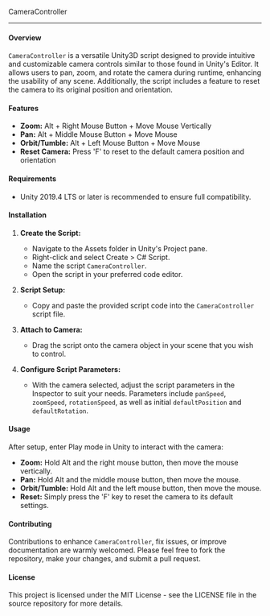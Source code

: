 CameraController

---

#### Overview
`CameraController` is a versatile Unity3D script designed to provide intuitive and customizable camera controls similar to those found in Unity's Editor. It allows users to pan, zoom, and rotate the camera during runtime, enhancing the usability of any scene. Additionally, the script includes a feature to reset the camera to its original position and orientation.

#### Features
- **Zoom:** Alt + Right Mouse Button + Move Mouse Vertically
- **Pan:** Alt + Middle Mouse Button + Move Mouse
- **Orbit/Tumble:** Alt + Left Mouse Button + Move Mouse
- **Reset Camera:** Press 'F' to reset to the default camera position and orientation

#### Requirements
- Unity 2019.4 LTS or later is recommended to ensure full compatibility.

#### Installation
1. **Create the Script:**
   - Navigate to the Assets folder in Unity's Project pane.
   - Right-click and select Create > C# Script.
   - Name the script `CameraController`.
   - Open the script in your preferred code editor.

2. **Script Setup:**
   - Copy and paste the provided script code into the `CameraController` script file.

3. **Attach to Camera:**
   - Drag the script onto the camera object in your scene that you wish to control.

4. **Configure Script Parameters:**
   - With the camera selected, adjust the script parameters in the Inspector to suit your needs. Parameters include `panSpeed`, `zoomSpeed`, `rotationSpeed`, as well as initial `defaultPosition` and `defaultRotation`.

#### Usage
After setup, enter Play mode in Unity to interact with the camera:
- **Zoom:** Hold Alt and the right mouse button, then move the mouse vertically.
- **Pan:** Hold Alt and the middle mouse button, then move the mouse.
- **Orbit/Tumble:** Hold Alt and the left mouse button, then move the mouse.
- **Reset:** Simply press the 'F' key to reset the camera to its default settings.

#### Contributing
Contributions to enhance `CameraController`, fix issues, or improve documentation are warmly welcomed. Please feel free to fork the repository, make your changes, and submit a pull request.

#### License
This project is licensed under the MIT License - see the LICENSE file in the source repository for more details.
